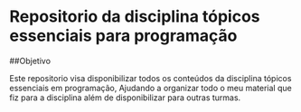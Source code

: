 # Repositorio da disciplina tópicos essenciais para programação

##Objetivo

Este repositorio visa disponibilizar todos os conteúdos da disciplina tópicos essenciais em programação, 
Ajudando a organizar todo o meu material que fiz para a disciplina além de disponibilizar para outras turmas.

